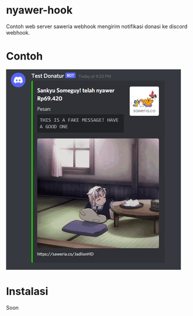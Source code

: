 # nyawer-hook
Contoh web server saweria webhook mengirim notifikasi donasi ke discord webhook.

# Contoh
![img1](https://github.com/JadlionHD/nyawer-hook/blob/master/.github/img/contoh1.png?raw=true)

# Instalasi
Soon
